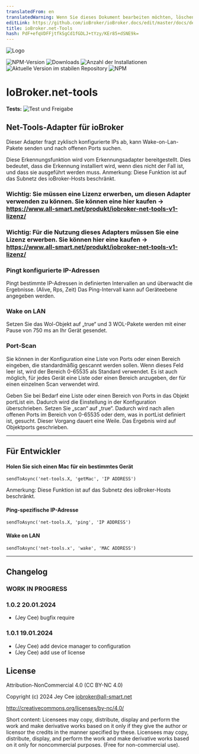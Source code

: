 ```yaml
---
translatedFrom: en
translatedWarning: Wenn Sie dieses Dokument bearbeiten möchten, löschen Sie bitte das Feld "translationsFrom". Andernfalls wird dieses Dokument automatisch erneut übersetzt
editLink: https://github.com/ioBroker/ioBroker.docs/edit/master/docs/de/adapterref/iobroker.net-tools/README.md
title: ioBroker.net-Tools
hash: PdF+efqVDFFjtfkSgCd1fGDLJ+tYzy/KEr85+dSNE9k=
---
```

![Logo](../../../en/adapterref/iobroker.net-tools/admin/net-tools.png)

![NPM-Version](https://img.shields.io/npm/v/iobroker.net-tools.svg)
![Downloads](https://img.shields.io/npm/dm/iobroker.net-tools.svg)
![Anzahl der Installationen](https://iobroker.live/badges/net-tools-installed.svg)
![Aktuelle Version im stabilen Repository](https://iobroker.live/badges/net-tools-stable.svg)
![NPM](https://nodei.co/npm/iobroker.net-tools.png?downloads=true)

# IoBroker.net-tools
**Tests:** ![Test und Freigabe](https://github.com/jey-cee/ioBroker.net-tools/workflows/Test%20and%20Release/badge.svg)

## Net-Tools-Adapter für ioBroker
Dieser Adapter fragt zyklisch konfigurierte IPs ab, kann Wake-on-Lan-Pakete senden und nach offenen Ports suchen.

Diese Erkennungsfunktion wird vom Erkennungsadapter bereitgestellt. Dies bedeutet, dass die Erkennung installiert wird, wenn dies nicht der Fall ist, und dass sie ausgeführt werden muss.
Anmerkung: Diese Funktion ist auf das Subnetz des ioBroker-Hosts beschränkt.

### Wichtig: Sie müssen eine Lizenz erwerben, um diesen Adapter verwenden zu können. Sie können eine hier kaufen -> https://www.all-smart.net/produkt/iobroker-net-tools-v1-lizenz/
### Wichtig: Für die Nutzung dieses Adapters müssen Sie eine Lizenz erwerben. Sie können hier eine kaufen -> https://www.all-smart.net/produkt/iobroker-net-tools-v1-lizenz/
### Pingt konfigurierte IP-Adressen
Pingt bestimmte IP-Adressen in definierten Intervallen an und überwacht die Ergebnisse. (Alive, Rps, Zeit) Das Ping-Intervall kann auf Geräteebene angegeben werden.

### Wake on LAN
Setzen Sie das Wol-Objekt auf „true“ und 3 WOL-Pakete werden mit einer Pause von 750 ms an Ihr Gerät gesendet.

### Port-Scan
Sie können in der Konfiguration eine Liste von Ports oder einen Bereich eingeben, die standardmäßig gescannt werden sollen. Wenn dieses Feld leer ist, wird der Bereich 0-65535 als Standard verwendet.
Es ist auch möglich, für jedes Gerät eine Liste oder einen Bereich anzugeben, der für einen einzelnen Scan verwendet wird.

Geben Sie bei Bedarf eine Liste oder einen Bereich von Ports in das Objekt portList ein. Dadurch wird die Einstellung in der Konfiguration überschrieben.
Setzen Sie „scan“ auf „true“. Dadurch wird nach allen offenen Ports im Bereich von 0-65535 oder dem, was in portList definiert ist, gesucht. Dieser Vorgang dauert eine Weile.
Das Ergebnis wird auf Objektports geschrieben.

---

## Für Entwickler
#### Holen Sie sich einen Mac für ein bestimmtes Gerät
`sendToAsync('net-tools.X, 'getMac', 'IP ADDRESS')`

Anmerkung: Diese Funktion ist auf das Subnetz des ioBroker-Hosts beschränkt.

#### Ping-spezifische IP-Adresse
`sendToAsync('net-tools.X, 'ping', 'IP ADDRESS')`

#### Wake on LAN
`sendToAsync('net-tools.x', 'wake', 'MAC ADDRESS')`

---

## Changelog
<!--
	Placeholder for the next version (at the beginning of the line):
	### **WORK IN PROGRESS**
-->

### **WORK IN PROGRESS**

### 1.0.2 20.01.2024
* (Jey Cee) bugfix require

### 1.0.1 19.01.2024
* (Jey Cee) add device manager to configuration
* (Jey Cee) add use of license

## License
Attribution-NonCommercial 4.0 (CC BY-NC 4.0)

Copyright (c) 2024 Jey Cee <iobroker@all-smart.net>

http://creativecommons.org/licenses/by-nc/4.0/

Short content:
Licensees may copy, distribute, display and perform the work and make derivative works based on it only if they give the author or licensor the credits in the manner specified by these.
Licensees may copy, distribute, display, and perform the work and make derivative works based on it only for noncommercial purposes.
(Free for non-commercial use).